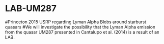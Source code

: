 # LAB-UM287
#Princeton 2015 USRP regarding Lyman Alpha Blobs around starburst quasars
#We will investigate the possibility that the Lyman Alpha emission from the quasar UM287 presented in Cantalupo et al. (2014) is a result of an LAB.
